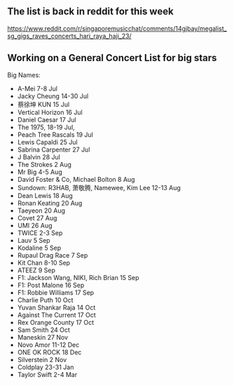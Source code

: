 ## The list is back in reddit for this week

<https://www.reddit.com/r/singaporemusicchat/comments/14gjbay/megalist_sg_gigs_raves_concerts_hari_raya_haji_23/>

## Working on a General Concert List for big stars

Big Names: 

- A-Mei 7-8 Jul 
- Jacky Cheung 14-30 Jul
- 蔡徐坤 KUN 15 Jul
- Vertical Horizon 16 Jul 
- Daniel Caesar 17 Jul
- The 1975, 18-19 Jul, 
- Peach Tree Rascals 19 Jul
- Lewis Capaldi 25 Jul
- Sabrina Carpenter 27 Jul
- J Balvin 28 Jul
- The Strokes 2 Aug
- Mr Big 4-5 Aug
- David Foster & Co, Michael Bolton 8 Aug
- Sundown: R3HAB, 萧敬腾, Namewee, Kim Lee 12-13 Aug
- Dean Lewis 18 Aug
- Ronan Keating 20 Aug
- Taeyeon 20 Aug
- Covet 27 Aug
- UMI 26 Aug
- TWICE 2-3 Sep
- Lauv 5 Sep
- Kodaline 5 Sep
- Rupaul Drag Race 7 Sep
- Kit Chan 8-10 Sep
- ATEEZ 9 Sep
- F1: Jackson Wang, NIKI, Rich Brian 15 Sep
- F1: Post Malone 16 Sep
- F1: Robbie Williams 17 Sep
- Charlie Puth 10 Oct
- Yuvan Shankar Raja 14 Oct
- Against The Current 17 Oct
- Rex Orange County 17 Oct
- Sam Smith 24 Oct
- Maneskin 27 Nov
- Novo Amor 11-12 Dec
- ONE OK ROCK 18 Dec
- Silverstein 2 Nov
- Coldplay 23-31 Jan
- Taylor Swift 2-4 Mar
